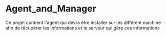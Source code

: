 # Agent_and_Manager

Ce projet  contient l'agent qui devra être installer sur les différent machine afin de récupérer les informations et le serveur qui gère ces informations 